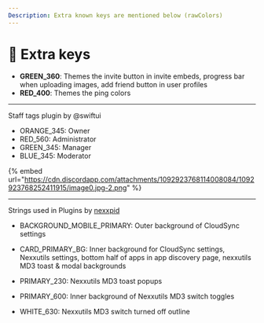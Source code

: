 ```yaml
---
Description: Extra known keys are mentioned below (rawColors)
---
```


# 🔁 Extra keys

* **GREEN\_360**:
Themes the invite button in invite embeds, progress bar when uploading images, add friend button in user profiles
* **RED\_400**:
Themes the ping colors

***

Staff tags plugin by @swiftui

* ORANGE\_345: Owner
* RED\_560: Administrator
* GREEN\_345: Manager
* BLUE\_345: Moderator

{% embed url="https://cdn.discordapp.com/attachments/1092923768114008084/1092923768252411915/image0.jpg-2.png" %}

***

Strings used in Plugins by [nexxpid](https://github.com/nexpid)

* BACKGROUND_MOBILE_PRIMARY: Outer background of CloudSync settings

* CARD\_PRIMARY\_BG: Inner background for CloudSync settings, Nexxutils settings, bottom half of apps in app discovery page, nexxutils MD3 toast & modal backgrounds

* PRIMARY_230: Nexxutils MD3 toast popups

* PRIMARY_600: Inner background of Nexxutils MD3 switch toggles

* WHITE\_630: Nexxutils MD3 switch turned off outline
